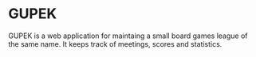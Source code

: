 GUPEK
=====

GUPEK is a web application for maintaing a small board games league of
the same name. It keeps track of meetings, scores and statistics.